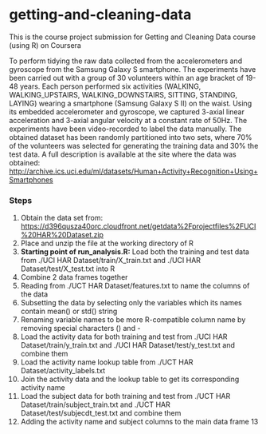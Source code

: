 # getting-and-cleaning-data

This is the course project submission for Getting and Cleaning Data course (using R) on Coursera

To perform tidying the raw data collected from the accelerometers and gyroscope from the Samsung Galaxy S smartphone. 
The experiments have been carried out with a group of 30 volunteers within an age bracket of 19-48 years. Each person performed six activities (WALKING, WALKING_UPSTAIRS, WALKING_DOWNSTAIRS, SITTING, STANDING, LAYING) wearing a smartphone (Samsung Galaxy S II) on the waist. Using its embedded accelerometer and gyroscope, we captured 3-axial linear acceleration and 3-axial angular velocity at a constant rate of 50Hz. The experiments have been video-recorded to label the data manually. The obtained dataset has been randomly partitioned into two sets, where 70% of the volunteers was selected for generating the training data and 30% the test data. 
A full description is available at the site where the data was obtained: 
http://archive.ics.uci.edu/ml/datasets/Human+Activity+Recognition+Using+Smartphones 

<h3>Steps</h3>

1. Obtain the data set from: https://d396qusza40orc.cloudfront.net/getdata%2Fprojectfiles%2FUCI%20HAR%20Dataset.zip 
2. Place and unzip the file at the working directory of R
3. <b>Starting point of run_analysis.R:</b> Load both the training and test data from ./UCI HAR Dataset/train/X_train.txt and ./UCI HAR Dataset/test/X_test.txt into R
4. Combine 2 data frames together
5. Reading from ./UCT HAR Dataset/features.txt to name the columns of the data
6. Subsetting the data by selecting only the variables which its names contain mean() or std() string
7. Renaming variable names to be more R-compatible column name by removing special characters () and - 
8. Load the activity data for both training and test from ./UCI HAR Dataset/train/y_train.txt and ./UCI HAR Dataset/test/y_test.txt and combine them 
9. Load the activity name lookup table from ./UCT HAR Dataset/activity_labels.txt
10. Join the activity data and the lookup table to get its corresponding activity name
11. Load the subject data for both training and test from ./UCT HAR Dataset/train/subject_train.txt and ./UCT HAR Dataset/test/subjecdt_test.txt and combine them
12. Adding the activity name and subject columns to the main data frame
13
